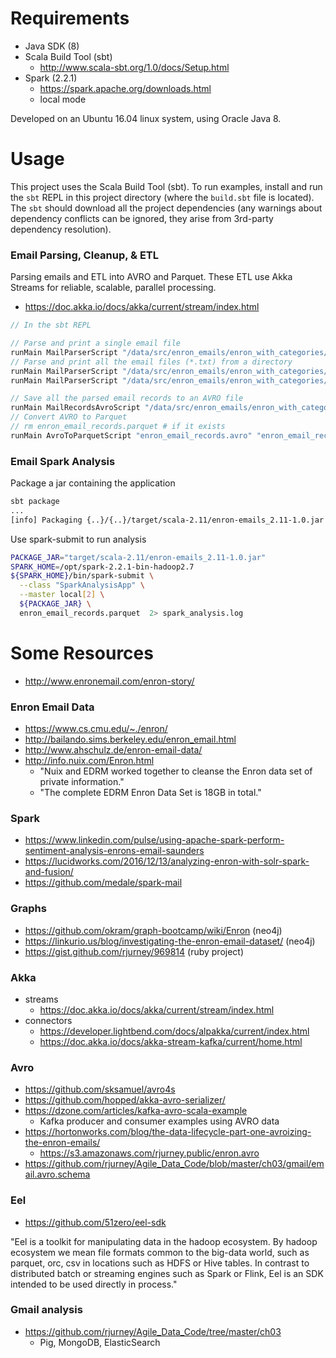 
# Requirements

- Java SDK (8)
- Scala Build Tool (sbt)
  - http://www.scala-sbt.org/1.0/docs/Setup.html
- Spark (2.2.1)
  - https://spark.apache.org/downloads.html
  - local mode

Developed on an Ubuntu 16.04 linux system, using Oracle Java 8.

# Usage

This project uses the Scala Build Tool (sbt).  To run examples, install and run the `sbt` REPL in this project
directory (where the `build.sbt` file is located).  The `sbt` should download all the project dependencies (any
warnings about dependency conflicts can be ignored, they arise from 3rd-party dependency resolution).

### Email Parsing, Cleanup, & ETL

Parsing emails and ETL into AVRO and Parquet.  These ETL use Akka Streams for reliable, scalable, parallel processing.
- https://doc.akka.io/docs/akka/current/stream/index.html

```scala
// In the sbt REPL

// Parse and print a single email file
runMain MailParserScript "/data/src/enron_emails/enron_with_categories/1/70706.txt"
// Parse and print all the email files (*.txt) from a directory
runMain MailParserScript "/data/src/enron_emails/enron_with_categories/1/"
runMain MailParserScript "/data/src/enron_emails/enron_with_categories/"

// Save all the parsed email records to an AVRO file
runMain MailRecordsAvroScript "/data/src/enron_emails/enron_with_categories"
// Convert AVRO to Parquet
// rm enron_email_records.parquet # if it exists
runMain AvroToParquetScript "enron_email_records.avro" "enron_email_records.parquet"
```

### Email Spark Analysis

Package a jar containing the application

```bash
sbt package
...
[info] Packaging {..}/{..}/target/scala-2.11/enron-emails_2.11-1.0.jar
```

Use spark-submit to run analysis
```bash
PACKAGE_JAR="target/scala-2.11/enron-emails_2.11-1.0.jar"
SPARK_HOME=/opt/spark-2.2.1-bin-hadoop2.7
${SPARK_HOME}/bin/spark-submit \
  --class "SparkAnalysisApp" \
  --master local[2] \
  ${PACKAGE_JAR} \
  enron_email_records.parquet  2> spark_analysis.log
```


# Some Resources

- http://www.enronemail.com/enron-story/

### Enron Email Data

- https://www.cs.cmu.edu/~./enron/
- http://bailando.sims.berkeley.edu/enron_email.html
- http://www.ahschulz.de/enron-email-data/
- http://info.nuix.com/Enron.html
  - "Nuix and EDRM worked together to cleanse the Enron data set of private information."
  - "The complete EDRM Enron Data Set is 18GB in total."
  
### Spark

- https://www.linkedin.com/pulse/using-apache-spark-perform-sentiment-analysis-enrons-email-saunders
- https://lucidworks.com/2016/12/13/analyzing-enron-with-solr-spark-and-fusion/
- https://github.com/medale/spark-mail

### Graphs

- https://github.com/okram/graph-bootcamp/wiki/Enron (neo4j)
- https://linkurio.us/blog/investigating-the-enron-email-dataset/ (neo4j)
- https://gist.github.com/rjurney/969814 (ruby project)

### Akka

- streams
  - https://doc.akka.io/docs/akka/current/stream/index.html
- connectors
  - https://developer.lightbend.com/docs/alpakka/current/index.html
  - https://doc.akka.io/docs/akka-stream-kafka/current/home.html
  
### Avro

- https://github.com/sksamuel/avro4s
- https://github.com/hopped/akka-avro-serializer/
- https://dzone.com/articles/kafka-avro-scala-example
  - Kafka producer and consumer examples using AVRO data
- https://hortonworks.com/blog/the-data-lifecycle-part-one-avroizing-the-enron-emails/
  - https://s3.amazonaws.com/rjurney.public/enron.avro
- https://github.com/rjurney/Agile_Data_Code/blob/master/ch03/gmail/email.avro.schema

### Eel

- https://github.com/51zero/eel-sdk

"Eel is a toolkit for manipulating data in the hadoop ecosystem. By hadoop ecosystem we mean
file formats common to the big-data world, such as parquet, orc, csv in locations such as HDFS
or Hive tables. In contrast to distributed batch or streaming engines such as Spark or Flink,
Eel is an SDK intended to be used directly in process."

### Gmail analysis

- https://github.com/rjurney/Agile_Data_Code/tree/master/ch03
  - Pig, MongoDB, ElasticSearch
